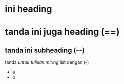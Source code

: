 # ini heading
tanda ini juga heading (==)
== 
tanda ini subheading (--)
--
tanda *untuk tulisan miring*
list dengan (-)
- a
- b
